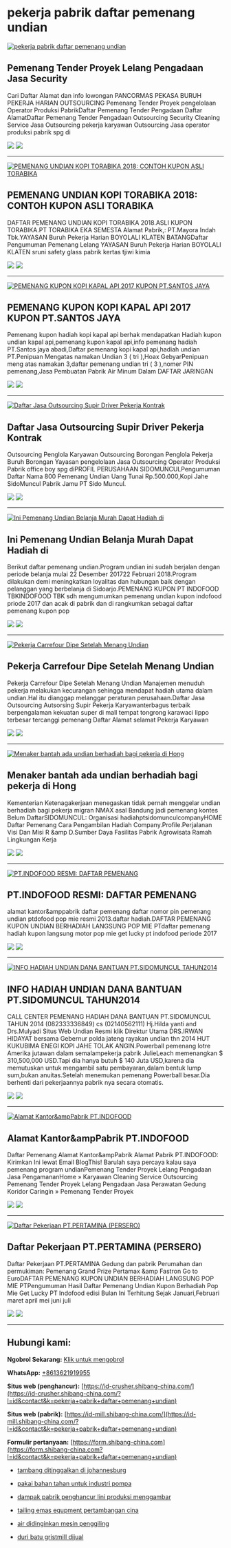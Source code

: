 # pekerja pabrik daftar pemenang undian

<a href="https://swt.shibang-china.com/?l=id&img&k=pekerja+pabrik+daftar+pemenang+undian" target="_blank">![pekerja pabrik daftar pemenang undian](http://static.shibang-china.com/all-800x300/767.jpg)</a>

## Pemenang Tender Proyek Lelang Pengadaan Jasa Security
Cari Daftar Alamat dan info lowongan PANCORMAS PEKASA BURUH PEKERJA HARIAN OUTSOURCING Pemenang Tender Proyek pengelolaan Operator Produksi PabrikDaftar Pemenang Tender Pengadaan Daftar AlamatDaftar Pemenang Tender Pengadaan Outsourcing Security Cleaning Service Jasa Outsourcing pekerja karyawan Outsourcing Jasa operator produksi pabrik spg di


<a href="https://whatsapp.shibangsoft.com/WhatsApp.php" target="_blank" title="WhatsApp">![](http://static.shibang-china.com/icon/whatsapp.png)</a> <a href="https://swt.shibang-china.com/?l=id&icon&k=pekerja+pabrik+daftar+pemenang+undian" target="_blank">![](http://static.shibang-china.com/icon/chat-id.png)</a>

---

<a href="https://swt.shibang-china.com/?l=id&img&k=pekerja+pabrik+daftar+pemenang+undian" target="_blank">![PEMENANG UNDIAN KOPI TORABIKA 2018: CONTOH KUPON ASLI TORABIKA](http://static.shibang-china.com/all-800x300/791.jpg)</a>

## PEMENANG UNDIAN KOPI TORABIKA 2018: CONTOH KUPON ASLI TORABIKA
DAFTAR PEMENANG UNDIAN KOPI TORABIKA 2018.ASLI KUPON TORABIKA.PT TORABIKA EKA SEMESTA Alamat Pabrik,: PT.Mayora Indah Tbk.YAYASAN Buruh Pekerja Harian BOYOLALI KLATEN BATANGDaftar Pengumuman Pemenang Lelang YAYASAN Buruh Pekerja Harian BOYOLALI KLATEN sruni safety glass pabrik kertas tjiwi kimia


<a href="https://whatsapp.shibangsoft.com/WhatsApp.php" target="_blank" title="WhatsApp">![](http://static.shibang-china.com/icon/whatsapp.png)</a> <a href="https://swt.shibang-china.com/?l=id&icon&k=pekerja+pabrik+daftar+pemenang+undian" target="_blank">![](http://static.shibang-china.com/icon/chat-id.png)</a>

---

<a href="https://swt.shibang-china.com/?l=id&img&k=pekerja+pabrik+daftar+pemenang+undian" target="_blank">![PEMENANG KUPON KOPI KAPAL API 2017 KUPON PT.SANTOS JAYA](http://static.shibang-china.com/all-800x300/191.jpg)</a>

## PEMENANG KUPON KOPI KAPAL API 2017 KUPON PT.SANTOS JAYA
Pemenang kupon hadiah kopi kapal api berhak mendapatkan Hadiah kupon undian kapal api,pemenang kupon kapal api,info pemenang hadiah PT.Santos jaya abadi,Daftar pemenang kopi kapal api,hadiah undian PT.Penipuan Mengatas namakan Undian 3 ( tri ),Hoax GebyarPenipuan meng atas namakan 3,daftar pemenang undian tri ( 3 ),nomer PIN pemenang,Jasa Pembuatan Pabrik Air Minum Dalam DAFTAR JARINGAN


<a href="https://whatsapp.shibangsoft.com/WhatsApp.php" target="_blank" title="WhatsApp">![](http://static.shibang-china.com/icon/whatsapp.png)</a> <a href="https://swt.shibang-china.com/?l=id&icon&k=pekerja+pabrik+daftar+pemenang+undian" target="_blank">![](http://static.shibang-china.com/icon/chat-id.png)</a>

---

<a href="https://swt.shibang-china.com/?l=id&img&k=pekerja+pabrik+daftar+pemenang+undian" target="_blank">![Daftar Jasa Outsourcing Supir Driver Pekerja Kontrak](http://static.shibang-china.com/all-800x300/442.jpg)</a>

## Daftar Jasa Outsourcing Supir Driver Pekerja Kontrak
Outsourcing Penglola Karyawan Outsourcing Borongan Penglola Pekerja Buruh Borongan Yayasan pengelolaan Jasa Outsourcing Operator Produksi Pabrik office boy spg diPROFIL PERUSAHAAN SIDOMUNCULPengumuman Daftar Nama 800 Pemenang Undian Uang Tunai Rp.500.000,Kopi Jahe SidoMuncul Pabrik Jamu PT Sido Muncul.


<a href="https://whatsapp.shibangsoft.com/WhatsApp.php" target="_blank" title="WhatsApp">![](http://static.shibang-china.com/icon/whatsapp.png)</a> <a href="https://swt.shibang-china.com/?l=id&icon&k=pekerja+pabrik+daftar+pemenang+undian" target="_blank">![](http://static.shibang-china.com/icon/chat-id.png)</a>

---

<a href="https://swt.shibang-china.com/?l=id&img&k=pekerja+pabrik+daftar+pemenang+undian" target="_blank">![Ini Pemenang Undian Belanja Murah Dapat Hadiah di](http://static.shibang-china.com/all-800x300/1135.jpg)</a>

## Ini Pemenang Undian Belanja Murah Dapat Hadiah di
Berikut daftar pemenang undian.Program undian ini sudah berjalan dengan periode belanja mulai 22 Desember 201722 Februari 2018.Program dilakukan demi meningkatkan loyalitas dan hubungan baik dengan pelanggan yang berbelanja di Sidoarjo.PEMENANG KUPON PT INDOFOOD TBKINDOFOOD TBK sdh mengumumkan pemenang undian kupon indofood priode 2017 dan acak di pabrik dan di rangkumkan sebagai daftar pemenang kupon pop


<a href="https://whatsapp.shibangsoft.com/WhatsApp.php" target="_blank" title="WhatsApp">![](http://static.shibang-china.com/icon/whatsapp.png)</a> <a href="https://swt.shibang-china.com/?l=id&icon&k=pekerja+pabrik+daftar+pemenang+undian" target="_blank">![](http://static.shibang-china.com/icon/chat-id.png)</a>

---

<a href="https://swt.shibang-china.com/?l=id&img&k=pekerja+pabrik+daftar+pemenang+undian" target="_blank">![Pekerja Carrefour Dipe Setelah Menang Undian](http://static.shibang-china.com/all-800x300/1212.jpg)</a>

## Pekerja Carrefour Dipe Setelah Menang Undian
Pekerja Carrefour Dipe Setelah Menang Undian Manajemen menuduh pekerja melakukan kecurangan sehingga mendapat hadiah utama dalam undian.Hal itu dianggap melanggar peraturan perusahaan.Daftar Jasa Outsourcing Autsorsing Supir Pekerja Karyawanterbagus terbaik berpengalaman kekuatan super di mall tempat tongrong karawaci lippo terbesar tercanggi pemenang Daftar Alamat selamat Pekerja Karyawan


<a href="https://whatsapp.shibangsoft.com/WhatsApp.php" target="_blank" title="WhatsApp">![](http://static.shibang-china.com/icon/whatsapp.png)</a> <a href="https://swt.shibang-china.com/?l=id&icon&k=pekerja+pabrik+daftar+pemenang+undian" target="_blank">![](http://static.shibang-china.com/icon/chat-id.png)</a>

---

<a href="https://swt.shibang-china.com/?l=id&img&k=pekerja+pabrik+daftar+pemenang+undian" target="_blank">![Menaker bantah ada undian berhadiah bagi pekerja di Hong](http://static.shibang-china.com/all-800x300/995.jpg)</a>

## Menaker bantah ada undian berhadiah bagi pekerja di Hong
Kementerian Ketenagakerjaan menegaskan tidak pernah menggelar undian berhadiah bagi pekerja migran NMAX asal Bandung jadi pemenang kontes Belum DaftarSIDOMUNCUL: Organisasi hadiahptsidomunculcompanyHOME Daftar Pemenang Cara Pengambilan Hadiah Company.Profile.Perjalanan Visi Dan Misi R &amp D.Sumber Daya Fasilitas Pabrik Agrowisata Ramah Lingkungan Kerja


<a href="https://whatsapp.shibangsoft.com/WhatsApp.php" target="_blank" title="WhatsApp">![](http://static.shibang-china.com/icon/whatsapp.png)</a> <a href="https://swt.shibang-china.com/?l=id&icon&k=pekerja+pabrik+daftar+pemenang+undian" target="_blank">![](http://static.shibang-china.com/icon/chat-id.png)</a>

---

<a href="https://swt.shibang-china.com/?l=id&img&k=pekerja+pabrik+daftar+pemenang+undian" target="_blank">![PT.INDOFOOD RESMI: DAFTAR PEMENANG](http://static.shibang-china.com/all-800x300/1307.jpg)</a>

## PT.INDOFOOD RESMI: DAFTAR PEMENANG
alamat kantor&amppabrik daftar pemenang daftar nomor pin pemenang undian ptdofood pop mie resmi 2013.daftar hadiah.DAFTAR PEMENANG KUPON UNDIAN BERHADIAH LANGSUNG POP MIE PTdaftar pemenang hadiah kupon langsung motor pop mie get lucky pt indofood periode 2017


<a href="https://whatsapp.shibangsoft.com/WhatsApp.php" target="_blank" title="WhatsApp">![](http://static.shibang-china.com/icon/whatsapp.png)</a> <a href="https://swt.shibang-china.com/?l=id&icon&k=pekerja+pabrik+daftar+pemenang+undian" target="_blank">![](http://static.shibang-china.com/icon/chat-id.png)</a>

---

<a href="https://swt.shibang-china.com/?l=id&img&k=pekerja+pabrik+daftar+pemenang+undian" target="_blank">![INFO HADIAH UNDIAN DANA BANTUAN PT.SIDOMUNCUL TAHUN2014](http://static.shibang-china.com/all-800x300/411.jpg)</a>

## INFO HADIAH UNDIAN DANA BANTUAN PT.SIDOMUNCUL TAHUN2014
CALL CENTER PEMENANG HADIAH DANA BANTUAN PT.SIDOMUNCUL TAHUN 2014 (082333336849) cs (02140562111) Hj.Hilda yanti and Drs.Mulyadi Situs Web Undian Resmi klik Direktur Utama DRS.IRWAN HIDAYAT bersama Gebernur polda jateng rayakan undian thn 2014 HUT KUKUBIMA ENEGI KOPI JAHE TOLAK ANGIN.Powerball pemenang lotre Amerika jutawan dalam semalampekerja pabrik JulieLeach memenangkan $ 310,500,000 USD.Tapi dia hanya butuh $ 140 Juta USD,karena dia memutuskan untuk mengambil satu pembayaran,dalam bentuk lump sum,bukan anuitas.Setelah menemukan pemenang Powerball besar.Dia berhenti dari pekerjaannya pabrik nya secara otomatis.


<a href="https://whatsapp.shibangsoft.com/WhatsApp.php" target="_blank" title="WhatsApp">![](http://static.shibang-china.com/icon/whatsapp.png)</a> <a href="https://swt.shibang-china.com/?l=id&icon&k=pekerja+pabrik+daftar+pemenang+undian" target="_blank">![](http://static.shibang-china.com/icon/chat-id.png)</a>

---

<a href="https://swt.shibang-china.com/?l=id&img&k=pekerja+pabrik+daftar+pemenang+undian" target="_blank">![Alamat Kantor&ampPabrik PT.INDOFOOD](http://static.shibang-china.com/all-800x300/862.jpg)</a>

## Alamat Kantor&ampPabrik PT.INDOFOOD
Daftar Pemenang Alamat Kantor&ampPabrik Alamat Pabrik PT.INDOFOOD: Kirimkan Ini lewat Email BlogThis! Barulah saya percaya kalau saya pemenang program undianPemenang Tender Proyek Lelang Pengadaan Jasa PengamananHome » Karyawan Cleaning Service Outsourcing Pemenang Tender Proyek Lelang Pengadaan Jasa Perawatan Gedung Koridor Caringin » Pemenang Tender Proyek


<a href="https://whatsapp.shibangsoft.com/WhatsApp.php" target="_blank" title="WhatsApp">![](http://static.shibang-china.com/icon/whatsapp.png)</a> <a href="https://swt.shibang-china.com/?l=id&icon&k=pekerja+pabrik+daftar+pemenang+undian" target="_blank">![](http://static.shibang-china.com/icon/chat-id.png)</a>

---

<a href="https://swt.shibang-china.com/?l=id&img&k=pekerja+pabrik+daftar+pemenang+undian" target="_blank">![Daftar Pekerjaan PT.PERTAMINA (PERSERO)](http://static.shibang-china.com/all-800x300/1067.jpg)</a>

## Daftar Pekerjaan PT.PERTAMINA (PERSERO)
Daftar Pekerjaan PT.PERTAMINA Gedung dan pabrik Perumahan dan permukiman: Pemenang Grand Prize Pertamax &amp Fastron Go to EuroDAFTAR PEMENANG KUPON UNDIAN BERHADIAH LANGSUNG POP MIE PTPengumuman Hasil Daftar Pemenang Undian Kupon Berhadiah Pop Mie Get Lucky PT Indofood edisi Bulan Ini Terhitung Sejak Januari,Februari maret april mei juni juli


<a href="https://whatsapp.shibangsoft.com/WhatsApp.php" target="_blank" title="WhatsApp">![](http://static.shibang-china.com/icon/whatsapp.png)</a> <a href="https://swt.shibang-china.com/?l=id&icon&k=pekerja+pabrik+daftar+pemenang+undian" target="_blank">![](http://static.shibang-china.com/icon/chat-id.png)</a>

---
## Hubungi kami:

**Ngobrol Sekarang:** [Klik untuk mengobrol](https://swt.shibang-china.com?l=id&contact&k=pekerja+pabrik+daftar+pemenang+undian)

**WhatsApp:**  [+8613621919955](https://whatsapp.shibangsoft.com/WhatsApp.php)

**Situs web (penghancur):** [https://id-crusher.shibang-china.com/](https://id-crusher.shibang-china.com/?l=id&contact&k=pekerja+pabrik+daftar+pemenang+undian)

**Situs web (pabrik):** [https://id-mill.shibang-china.com/](https://id-mill.shibang-china.com/?l=id&contact&k=pekerja+pabrik+daftar+pemenang+undian)

**Formulir pertanyaan:** [https://form.shibang-china.com](https://form.shibang-china.com?l=id&contact&k=pekerja+pabrik+daftar+pemenang+undian)

* [tambang ditinggalkan di johannesburg](../33/tambang%20ditinggalkan%20di%20johannesburg.md)

* [pakai bahan tahan untuk industri pompa](../34/pakai%20bahan%20tahan%20untuk%20industri%20pompa.md)

* [dampak pabrik penghancur lini produksi menggambar](../33/dampak%20pabrik%20penghancur%20lini%20produksi%20menggambar.md)

* [tailing emas equpment pertambangan cina](../32/tailing%20emas%20equpment%20pertambangan%20cina.md)

* [air didinginkan mesin penggiling](../39/air%20didinginkan%20mesin%20penggiling.md)

* [duri batu gristmill dijual](../32/duri%20batu%20gristmill%20dijual.md)